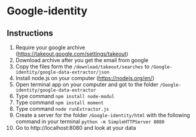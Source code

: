 # Google-identity

## Instructions

1. Require your google archive (https://takeout.google.com/settings/takeout)
2. Download archive after you get the email from google
3. Copy the files form the `/download/takeout/searches` to `/Google-identity/google-data-extractor/json` 
4. Install node.js on your computer (https://nodejs.org/en/)
5. Open terminal app on your computer and got to the folder `/Google-identity/google-data-extractor`
6. Type command `npm install node-modul`
7. Type command `npm install moment`
8. Type command `node runExtractor.js`
9. Create a server for the folder `/Google-identity/html` with the following command in your terminal `python -m SimpleHTTPServer 8080` 
10. Go to http://localhost:8080 and look at your data